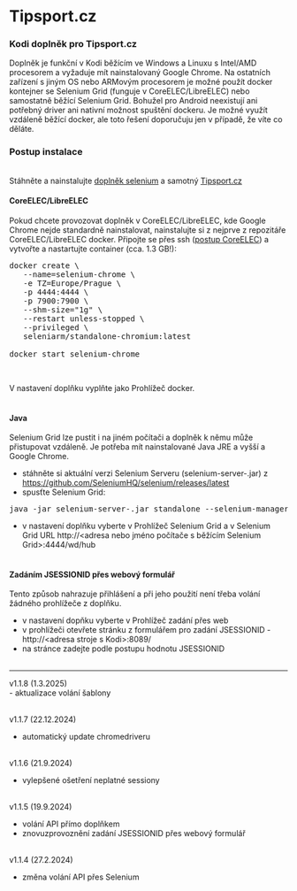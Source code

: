 <h1>Tipsport.cz</h1>
<p>
<h3>Kodi doplněk pro Tipsport.cz</h3>
<p>
Doplněk je funkční v Kodi běžícím ve Windows a Linuxu s Intel/AMD procesorem a vyžaduje mít nainstalovaný Google Chrome. Na ostatních zařízení s jiným OS nebo ARMovým procesorem je možné použít docker kontejner se Selenium Grid (funguje v CoreELEC/LibreELEC) nebo samostatně běžící Selenium Grid. Bohužel pro Android neexistují ani potřebný driver ani nativní možnost spuštění dockeru. Je možné využít vzdáleně běžící docker, ale toto řešení doporučuju jen v případě, že víte co děláte.<br>

<h3>Postup instalace</h3><br>
Stáhněte a nainstalujte <a href="https://codeload.github.com/waladir/script.module.selenium/zip/refs/heads/master">doplněk selenium</a> a samotný <a href="https://codeload.github.com/waladir/plugin.video.tipsport/zip/refs/heads/master">Tipsport.cz</a>

<h4>CoreELEC/LibreELEC</h4>
Pokud chcete provozovat doplněk v CoreELEC/LibreELEC, kde Google Chrome nejde standardně nainstalovat, nainstalujte si z nejprve z repozitáře CoreELEC/LibreELEC docker. Připojte se přes ssh (<a href="https://wiki.coreelec.org/coreelec:ssh">postup CoreELEC</a>) a vytvořte a nastartujte container (cca. 1.3 GB!):

<pre>
docker create \
   --name=selenium-chrome \
   -e TZ=Europe/Prague \
   -p 4444:4444 \
   -p 7900:7900 \
   --shm-size="1g" \
   --restart unless-stopped \
   --privileged \
   seleniarm/standalone-chromium:latest

docker start selenium-chrome
</pre><br>

V nastavení doplňku vyplňte jako Prohlížeč docker.<br><br>

<h4>Java</h4>
Selenium Grid lze pustit i na jiném počítači a doplněk k němu může přistupovat vzdáleně. Je potřeba mít nainstalované Java JRE a vyšší a Google Chrome.<br>

- stáhněte si aktuální verzi Selenium Serveru (selenium-server-<verze>.jar) z https://github.com/SeleniumHQ/selenium/releases/latest<br>
- spusťte Selenium Grid:<br>
 
<pre>java -jar selenium-server-<verze>.jar standalone --selenium-manager true</pre>
- v nastavení doplňku vyberte v Prohlížeč Selenium Grid a v Selenium Grid URL http://<adresa nebo jméno počítače s běžícím Selenium Grid>:4444/wd/hub<br><br>

<h4>Zadáním JSESSIONID přes webový formulář</h4>
Tento způsob nahrazuje přihlášení a při jeho použití není třeba volání žádného prohlížeče z doplňku.<br>

- v nastavení dopňku vyberte v Prohlížeč zadání přes web<br>
- v prohlížeči otevřete stránku z formulářem pro zadání JSESSIONID - http://&lt;adresa stroje s Kodi&gt;:8089/<br>
- na stránce zadejte podle postupu hodnotu JSESSIONID<br><br>

<hr>
v1.1.8 (1.3.2025)<br>
- aktualizace volání šablony<br><br>

v1.1.7 (22.12.2024)<br>
- automatický update chromedriveru<br><br>

v1.1.6 (21.9.2024)<br>
- vylepšené ošetření neplatné sessiony<br><br>

v1.1.5 (19.9.2024)<br>
- volání API přímo doplňkem<br>
- znovuzprovoznění zadání JSESSIONID přes webový formulář<br><br>

v1.1.4 (27.2.2024)<br>
- změna volání API přes Selenium<br><br>
</p>

